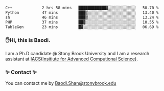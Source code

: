 <!--START_SECTION:waka-->

```txt
C++             2 hrs 58 mins   ████████████▓░░░░░░░░░░░░   50.70 %
Python          47 mins         ███▒░░░░░░░░░░░░░░░░░░░░░   13.40 %
sh              46 mins         ███▒░░░░░░░░░░░░░░░░░░░░░   13.24 %
PHP             37 mins         ██▓░░░░░░░░░░░░░░░░░░░░░░   10.55 %
TableGen        23 mins         █▓░░░░░░░░░░░░░░░░░░░░░░░   06.69 %
```

<!--END_SECTION:waka-->

### ✋Hi, this is Baodi. 

I am a Ph.D candidate @ Stony Brook University and I am a research assistant at [IACS(Insitiute for Advanced Computional Science)](https://iacs.stonybrook.edu/).

### ✨ Contact ✨

You can contact me by [Baodi.Shan@stonybrook.edu](mailto:Baodi.Shan@stonybrook.edu)





<!--
[![Anurag's GitHub stats](https://github-readme-stats.vercel.app/api?username=lwshanbd&theme=jolly&show_icons=true&count_private=true&include_all_commits=true)](https://github.com/anuraghazra/github-readme-stats)
**lwshanbd/lwshanbd** is a ✨ _special_ ✨ repository because its `README.md` (this file) appears on your GitHub profile.

Here are some ideas to get you started:

- 🔭 I’m currently working on ...
- 🌱 I’m currently learning ...
- 👯 I’m looking to collaborate on ...
- 🤔 I’m looking for help with ...
- 💬 Ask me about ...
- 📫 How to reach me: ...
- 😄 Pronouns: ...
- ⚡ Fun fact: ...
-->

